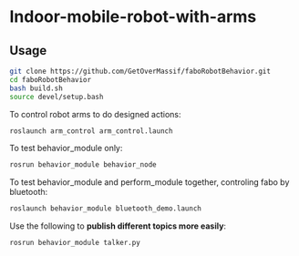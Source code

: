 # Indoor-mobile-robot-with-arms

## Usage
```bash
git clone https://github.com/GetOverMassif/faboRobotBehavior.git
cd faboRobotBehavior
bash build.sh
source devel/setup.bash
```

To control robot arms to do designed actions:
```bash
roslaunch arm_control arm_control.launch
```

To test behavior_module only:
```bash
rosrun behavior_module behavior_node
```

To test behavior_module and perform_module together, controling fabo by bluetooth:
```bash
roslaunch behavior_module bluetooth_demo.launch
```

Use the following to **publish different topics more easily**:
```bash
rosrun behavior_module talker.py
```
